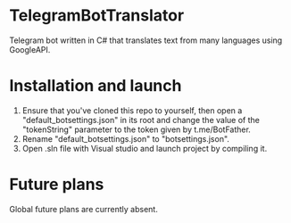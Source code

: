 # TelegramBotTranslator
Telegram bot written in C# that translates text from many languages using GoogleAPI.



Installation and launch
========================

1. Ensure that you've cloned this repo to yourself, then open a "default_botsettings.json" in its root and change the value of the "tokenString" parameter to the token given by t.me/BotFather.
2. Rename "default_botsettings.json" to "botsettings.json".
3. Open .sln file with Visual studio and launch project by compiling it.



Future plans
========================

Global future plans are currently absent.

